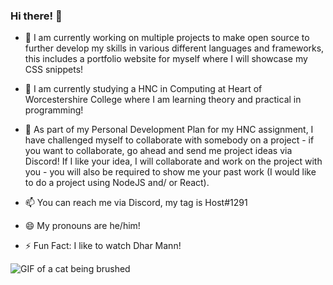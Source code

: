 ### Hi there! 👋

- 🔭 I am currently working on multiple projects to make open source to further develop my skills in various different languages and frameworks, this includes a portfolio website for myself where I will showcase my CSS snippets!

- 🌱 I am currently studying a HNC in Computing at Heart of Worcestershire College where I am learning theory and practical in programming!

- 👯 As part of my Personal Development Plan for my HNC assignment, I have challenged myself to collaborate with somebody on a project - if you want to collaborate, go ahead and send me project ideas via Discord! If I like your idea, I will collaborate and work on the project with you - you will also be required to show me your past work (I would like to do a project using NodeJS and/ or React).

- 📫 You can reach me via Discord, my tag is Host#1291

- 😄 My pronouns are he/him!

- ⚡ Fun Fact: I like to watch Dhar Mann!

![GIF of a cat being brushed](https://img2.storyblok.com/400x0/filters:format(png):quality(80)/f/98372/400x250/5397514044/giphy.gif)

